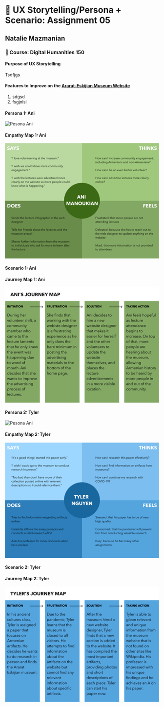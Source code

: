 # :bust_in_silhouette: UX Storytelling/Persona + Scenario: Assignment 05
## Natalie Mazmanian 
### :book: Course: Digital Humanities 150 

#### Purpose of UX Storytelling

Tsdfjgs

#### Features to Improve on the [Ararat-Eskijian Museum Website](https://www.ararat-eskijian-museum.com/)

1. sdgsd
2. fsgjnlsl

#### Persona 1: Ani
![Pesona Ani](https://github.com/mysticaltofu/DH150-NATALIEMAZMANIAN/blob/main/Persona%20Ani.png)

#### Empathy Map 1: Ani
![Empathy Ani](https://github.com/mysticaltofu/DH150-NATALIEMAZMANIAN/blob/main/Empathy%20Ani.png)

#### Scenario 1: Ani

#### Journey Map 1: Ani
![Journey Ani](https://github.com/mysticaltofu/DH150-NATALIEMAZMANIAN/blob/main/Journey%20Ani.png)


#### Persona 2: Tyler
![Pesona Ani](https://github.com/mysticaltofu/DH150-NATALIEMAZMANIAN/blob/main/Persona%20Tyler.png)

#### Empathy Map 2: Tyler
![Empathy Ani](https://github.com/mysticaltofu/DH150-NATALIEMAZMANIAN/blob/main/Empathy%20Tyler.png)

#### Scenario 2: Tyler

#### Journey Map 2: Tyler
![Journey Ani](https://github.com/mysticaltofu/DH150-NATALIEMAZMANIAN/blob/main/Journey%20Tyler.png)


